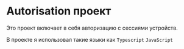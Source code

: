 # Autorisation проект

Это проект включает в себя авторизацию с сессиями устройств.

В проекте я использовал такие языки как `Typescript` `JavaScript`
